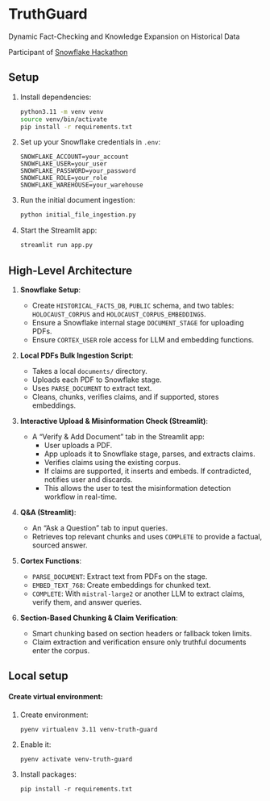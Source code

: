 # TruthGuard
Dynamic Fact-Checking and Knowledge Expansion on Historical Data

Participant of [Snowflake Hackathon](https://snowflake-mistral-rag.devpost.com/)

## Setup

1. Install dependencies:
    ```bash
    python3.11 -m venv venv
    source venv/bin/activate
    pip install -r requirements.txt
    ```

2. Set up your Snowflake credentials in `.env`:
    ```
    SNOWFLAKE_ACCOUNT=your_account
    SNOWFLAKE_USER=your_user
    SNOWFLAKE_PASSWORD=your_password
    SNOWFLAKE_ROLE=your_role
    SNOWFLAKE_WAREHOUSE=your_warehouse
    ```

3. Run the initial document ingestion:
    ```bash
    python initial_file_ingestion.py
    ```

4. Start the Streamlit app:
    ```bash
    streamlit run app.py
    ```



## High-Level Architecture

1. **Snowflake Setup**:
   - Create `HISTORICAL_FACTS_DB`, `PUBLIC` schema, and two tables: `HOLOCAUST_CORPUS` and `HOLOCAUST_CORPUS_EMBEDDINGS`.
   - Ensure a Snowflake internal stage `DOCUMENT_STAGE` for uploading PDFs.
   - Ensure `CORTEX_USER` role access for LLM and embedding functions.

2. **Local PDFs Bulk Ingestion Script**:
   - Takes a local `documents/` directory.
   - Uploads each PDF to Snowflake stage.
   - Uses `PARSE_DOCUMENT` to extract text.
   - Cleans, chunks, verifies claims, and if supported, stores embeddings.

3. **Interactive Upload & Misinformation Check (Streamlit)**:
   - A “Verify & Add Document” tab in the Streamlit app:
     - User uploads a PDF.
     - App uploads it to Snowflake stage, parses, and extracts claims.
     - Verifies claims using the existing corpus.
     - If claims are supported, it inserts and embeds. If contradicted, notifies user and discards.
     - This allows the user to test the misinformation detection workflow in real-time.

4. **Q&A (Streamlit)**:
   - An “Ask a Question” tab to input queries.
   - Retrieves top relevant chunks and uses `COMPLETE` to provide a factual, sourced answer.

5. **Cortex Functions**:
   - `PARSE_DOCUMENT`: Extract text from PDFs on the stage.
   - `EMBED_TEXT_768`: Create embeddings for chunked text.
   - `COMPLETE`: With `mistral-large2` or another LLM to extract claims, verify them, and answer queries.

6. **Section-Based Chunking & Claim Verification**:
   - Smart chunking based on section headers or fallback token limits.
   - Claim extraction and verification ensure only truthful documents enter the corpus.


## Local setup
#### Create virtual environment:
1. Create environment: 
    ```shell
    pyenv virtualenv 3.11 venv-truth-guard
    ```
2. Enable it:
    ```shell
    pyenv activate venv-truth-guard 
    ```
3. Install packages:
    ```shell
    pip install -r requirements.txt
    ```